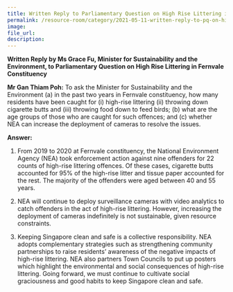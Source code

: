 ```yaml
---  
title: Written Reply to Parliamentary Question on High Rise Littering in Fernvale Constituency by Ms Grace Fu, Minister for Sustainability and the Environment
permalink: /resource-room/category/2021-05-11-written-reply-to-pq-on-high-rise-littering-in-fernvale-constituency/
image:  
file_url:  
description:  
---  
```

**Written Reply by Ms Grace Fu, Minister for Sustainability and the Environment, to Parliamentary Question on High Rise Littering in Fernvale Constituency**

**Mr Gan Thiam Poh:** To ask the Minister for Sustainability and the Environment (a) in the past two years in Fernvale constituency, how many residents have been caught for (i) high-rise littering (ii) throwing down cigarette butts and (iii) throwing food down to feed birds; (b) what are the age groups of those who are caught for such offences; and (c) whether NEA can increase the deployment of cameras to resolve the issues.

**Answer:**

1. From 2019 to 2020 at Fernvale constituency, the National Environment Agency (NEA) took enforcement action against nine offenders for 22 counts of high-rise littering offences. Of these cases, cigarette butts accounted for 95% of the high-rise litter and tissue paper accounted for the rest. The majority of the offenders were aged between 40 and 55 years.

2. NEA will continue to deploy surveillance cameras with video analytics to catch offenders in the act of high-rise littering. However, increasing the deployment of cameras indefinitely is not sustainable, given resource constraints. 

3. Keeping Singapore clean and safe is a collective responsibility. NEA adopts complementary strategies such as strengthening community partnerships to raise residents’ awareness of the negative impacts of high-rise littering. NEA also partners Town Councils to put up posters which highlight the environmental and social consequences of high-rise littering. Going forward, we must continue to cultivate social graciousness and good habits to keep Singapore clean and safe.
